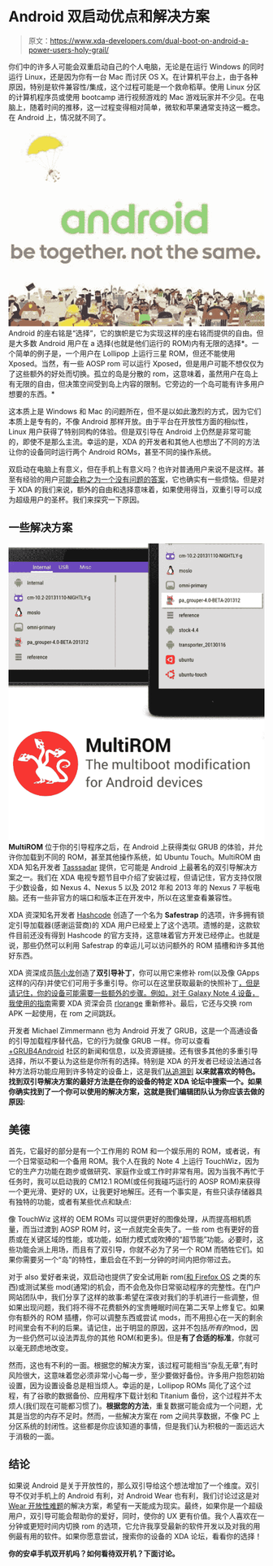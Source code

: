 # Android 双启动优点和解决方案

> 原文：<https://www.xda-developers.com/dual-boot-on-android-a-power-users-holy-grail/>

你们中的许多人可能会双重启动自己的个人电脑，无论是在运行 Windows 的同时运行 Linux，还是因为你有一台 Mac 而讨厌 OS X。在计算机平台上，由于各种原因，特别是软件兼容性/集成，这个过程可能是一个救命稻草。使用 Linux 分区的计算机程序员或使用 bootcamp 进行视频游戏的 Mac 游戏玩家并不少见。在电脑上，随着时间的推移，这一过程变得相对简单，微软和苹果通常支持这一概念。在 Android 上，情况就不同了。

[![android](img/f8794b0b5e7327ce333f930564720f94.png) ](http://www.xda-developers.com/wp-content/uploads/2015/04/android.png) Android 的座右铭是“选择”，它的旗帜是它为实现这样的座右铭而提供的自由。但是大多数 Android 用户在 a 选择(也就是他们运行的 ROM)内有无限的选择*。一个简单的例子是，一个用户在 Lollipop 上运行三星 ROM，但还不能使用 Xposed。当然，有一些 AOSP rom 可以运行 Xposed，但是用户可能不想仅仅为了这些额外的好处而切换。孤立的岛是分散的 rom，这意味着，虽然用户在岛上有无限的自由，但决策空间受到岛上内容的限制。它旁边的一个岛可能有许多用户想要的东西。*

这本质上是 Windows 和 Mac 的问题所在，但不是以如此激烈的方式，因为它们本质上是专有的，不像 Android 那样开放。由于平台在开放性方面的相似性，Linux 用户获得了特别同构的体验。但是双引导在 Android 上仍然是非常可能的，即使不是那么主流。幸运的是，XDA 的开发者和其他人也想出了不同的方法让你的设备同时运行两个 Android ROMs，甚至不同的操作系统。

双启动在电脑上有意义，但在手机上有意义吗？也许对普通用户来说不是这样。甚至有经验的用户[可能会称之为一个没有问题的答案](http://arstechnica.com/gadgets/2014/03/dual-boot-phones-the-answer-to-a-question-that-nobody-is-asking/)，它也确实有一些烦恼。但是对于 XDA 的我们来说，额外的自由和选择意味着，如果使用得当，双重引导可以成为超级用户的圣杯。我们来探究一下原因。

## **一些解决方案**

**[![20150420185549115](img/fc420af2648e45e121ffa1675908d534.png) ](http://www.xda-developers.com/wp-content/uploads/2015/04/20150420185549115.png) MultiROM** 位于你的引导程序之后，在 Android 上获得类似 GRUB 的体验，并允许你加载到不同的 ROM，甚至其他操作系统，如 Ubuntu Touch。MultiROM 由 XDA 知名开发者 [Tasssadar](http://forum.xda-developers.com/member.php?u=3418703) 提供，它可能是 Android 上最著名的双引导解决方案之一。我们在 XDA 电视专题节目中介绍了安装过程，但请记住，官方支持仅限于少数设备，如 Nexus 4、Nexus 5 以及 2012 年和 2013 年的 Nexus 7 平板电脑。还有一些非官方的端口和版本正在开发中，所以在这里查看兼容性。

XDA 资深知名开发者 [Hashcode](http://forum.xda-developers.com/member.php?u=4243514) 创造了一个名为 **Safestrap** 的选项，许多拥有锁定引导加载器(感谢运营商)的 XDA 用户已经爱上了这个选项。遗憾的是，这款软件目前还没有得到 Hashcode 的官方支持，这意味着官方开发已经停止。也就是说，那些仍然可以利用 Safestrap 的幸运儿可以访问额外的 ROM 插槽和许多其他好东西。

XDA 资深成员[陈小龙](http://forum.xda-developers.com/member.php?u=4277844)创造了**双引导补丁**，你可以用它来修补 rom(以及像 GApps 这样的闪存)并使它们可用于多重引导。你可以在这里获取最新的快照补丁[，但是请记住，你的设备可能需要一些额外的步骤。例如，对于 Galaxy Note 4 设备，](https://snapshots.noobdev.io/)[我使用的指南](http://forum.xda-developers.com/note-4/general/dual-boot-n910f-snap-dragon-variant-t3065211)需要 XDA 资深会员 [rlorange](http://forum.xda-developers.com/member.php?u=3145598) 重新修补。最后，它还与交换 rom APK 一起使用，在 rom 之间跳跃。

开发者 Michael Zimmermann 也为 Android 开发了 GRUB，这是一个高通设备的引导加载程序替代品，它的行为就像 GRUB 一样。你可以查看 [+GRUB4Android](https://plus.google.com/+Grub4androidOrg/posts) 社区的新闻和信息，以及资源链接。还有很多其他的多重引导选择，所以不要认为这些是你所有的选择。特别是 XDA 的开发者已经设法通过各种方法将功能应用到许多特定的设备上，这是我们[从](http://www.xda-developers.com/dual-boot-achieved-on-the-samsung-galaxy-s-4/)[追溯到](http://www.xda-developers.com/create-a-gingerbreadice-cream-sandwich-dual-boot-sd-card-for-the-nook-color/) **以来就喜欢的特色。找到双引导解决方案的最好方法是在你的设备的特定 XDA 论坛中搜索一个。如果你确实找到了一个你可以使用的解决方案，这就是我们编辑团队认为你应该去做的原因:**

## **美德**

首先，它最好的部分是有一个工作用的 ROM 和一个娱乐用的 ROM，或者说，有一个日常驱动和一个备用 ROM。我个人在我的 Note 4 上运行 TouchWiz，因为它的生产力功能在跑步或做研究、家庭作业或工作时非常有用。因为当我不再忙于任务时，我可以启动我的 CM12.1 ROM(或任何我碰巧运行的 AOSP ROM)来获得一个更光滑、更好的 UX，让我更好地解压。还有一个事实是，有些只读存储器具有独特的功能，或者有某些优点和缺点:

像 TouchWiz 这样的 OEM ROMs 可以提供更好的图像处理，从而提高相机质量，而当过渡到 AOSP ROM 时，这一点就完全丧失了。一些 rom 也有更好的音质或在关键区域的性能，或功能，如耐力模式或吹捧的“超节能”功能。必要时，这些功能会派上用场，而且有了双引导，你就不必为了另一个 ROM 而牺牲它们。如果你需要另一个“岛”的特性，重启会在不到一分钟的时间内把你带过去。

对于 also 爱好者来说，双启动也提供了安全试用新 rom([和 Firefox OS](http://nexus5.wonderhowto.com/how-to/install-firefox-os-other-experimental-roms-your-nexus-5-without-any-risk-0150964/) 之类的东西)或测试某些 mod(通常)的机会，而不会危及你日常驱动程序的完整性。在门户网站团队中，我们分享了这样的故事:希望在深夜对我们的手机进行一些调整，但如果出现问题，我们将不得不花费额外的宝贵睡眠时间在第二天早上修复它。如果你有额外的 ROM 插槽，你可以调整东西或尝试 mods，而不用担心在一天的剩余时间里会有不利的后果。请记住，出于明显的原因，这并不包括*所有的*mod，因为一些仍然可以设法弄乱你的其他 ROM(和更多)。但是**有了合适的标准**，你就可以毫无顾虑地改变。

然而，这也有不利的一面。根据您的解决方案，该过程可能相当“杂乱无章”,有时风险很大，这意味着您必须非常小心每一步，至少要做好备份。许多用户抱怨初始设置，因为设置设备总是相当烦人。幸运的是，Lollipop ROMs 简化了这个过程，有了谷歌的数据备份、应用程序下载计划和 Titanium 备份，这个过程并不太烦人(我们现在可能都习惯了)。**根据您的方法**，重复数据可能会成为一个问题，尤其是当您的内存不足时。然而，一些解决方案在 rom 之间共享数据，不像 PC 上分区系统的封闭性。这些都是你应该知道的事情，但是我们认为积极的一面远远大于消极的一面。

## **结论**

如果说 Android 是关于开放性的，那么双引导给这个想法增加了一个维度。双引导不仅对手机上的 Android 有利，对 Android Wear 也有利，我们讨论过这是对 [Wear 开放性难题](http://www.xda-developers.com/wear-openness-possible-model-alternatives/)的解决方案，希望有一天能成为现实。最终，如果你是一个超级用户，双引导可能会帮助你的爱好，同时，使你的 UX 更有价值。我个人喜欢在一分钟或更短时间内切换 rom 的选项，它允许我享受最新的软件开发以及对我的用例最有用的软件。如果你愿意尝试，搜索你的设备的 XDA 论坛，看看你的选择！

****你的安卓手机双开机吗？如何看待双开机？下面讨论。****